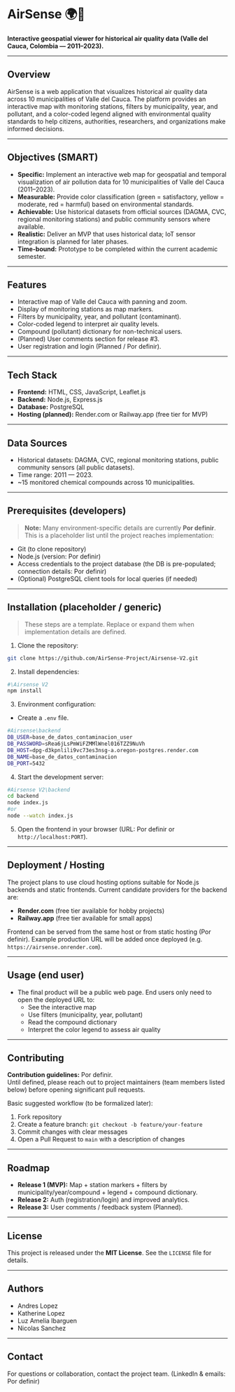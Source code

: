 # AirSense 🌍💨

**Interactive geospatial viewer for historical air quality data (Valle del Cauca, Colombia — 2011–2023).**

---

## Overview
AirSense is a web application that visualizes historical air quality data across 10 municipalities of Valle del Cauca. The platform provides an interactive map with monitoring stations, filters by municipality, year, and pollutant, and a color-coded legend aligned with environmental quality standards to help citizens, authorities, researchers, and organizations make informed decisions.

---

## Objectives (SMART)
- **Specific:** Implement an interactive web map for geospatial and temporal visualization of air pollution data for 10 municipalities of Valle del Cauca (2011–2023).
- **Measurable:** Provide color classification (green = satisfactory, yellow = moderate, red = harmful) based on environmental standards.
- **Achievable:** Use historical datasets from official sources (DAGMA, CVC, regional monitoring stations) and public community sensors where available.
- **Realistic:** Deliver an MVP that uses historical data; IoT sensor integration is planned for later phases.
- **Time-bound:** Prototype to be completed within the current academic semester.

---

## Features
- Interactive map of Valle del Cauca with panning and zoom.
- Display of monitoring stations as map markers.
- Filters by municipality, year, and pollutant (contaminant).
- Color-coded legend to interpret air quality levels.
- Compound (pollutant) dictionary for non-technical users.
- (Planned) User comments section for release #3.
- User registration and login (Planned / Por definir).

---

## Tech Stack
- **Frontend:** HTML, CSS, JavaScript, Leaflet.js  
- **Backend:** Node.js, Express.js  
- **Database:** PostgreSQL  
- **Hosting (planned):** Render.com or Railway.app (free tier for MVP)

---

## Data Sources
- Historical datasets: DAGMA, CVC, regional monitoring stations, public community sensors (all public datasets).  
- Time range: 2011 — 2023.  
- ~15 monitored chemical compounds across 10 municipalities.

---

## Prerequisites (developers)
> **Note:** Many environment-specific details are currently **Por definir**. This is a placeholder list until the project reaches implementation:

- Git (to clone repository)  
- Node.js (version: Por definir)  
- Access credentials to the project database (the DB is pre-populated; connection details: Por definir)  
- (Optional) PostgreSQL client tools for local queries (if needed)

---

## Installation (placeholder / generic)
> These steps are a template. Replace or expand them when implementation details are defined.

1. Clone the repository:
```bash
git clone https://github.com/AirSense-Project/Airsense-V2.git
```

2. Install dependencies:
```bash
#\Airsense V2
npm install
```

3. Environment configuration:
- Create a `.env` file.  

```bash
#Airsense\backend
DB_USER=base_de_datos_contaminacion_user
DB_PASSWORD=sRea6jLsPmWiFZMMlWnel016TZZ9NuVh
DB_HOST=dpg-d3kpnlili9vc73es3nsg-a.oregon-postgres.render.com
DB_NAME=base_de_datos_contaminacion
DB_PORT=5432
```

4. Start the development server:
```bash
#Airsense V2\backend
cd backend
node index.js
#or
node --watch index.js
```

5. Open the frontend in your browser (URL: Por definir or `http://localhost:PORT`).

---

## Deployment / Hosting
The project plans to use cloud hosting options suitable for Node.js backends and static frontends. Current candidate providers for the backend are:

- **Render.com** (free tier available for hobby projects)  
- **Railway.app** (free tier available for small apps)

Frontend can be served from the same host or from static hosting (Por definir). Example production URL will be added once deployed (e.g. `https://airsense.onrender.com`).

---

## Usage (end user)
- The final product will be a public web page. End users only need to open the deployed URL to:
  - See the interactive map
  - Use filters (municipality, year, pollutant)
  - Read the compound dictionary
  - Interpret the color legend to assess air quality

---

## Contributing
**Contribution guidelines:** Por definir.  
Until defined, please reach out to project maintainers (team members listed below) before opening significant pull requests.

Basic suggested workflow (to be formalized later):
1. Fork repository
2. Create a feature branch: `git checkout -b feature/your-feature`
3. Commit changes with clear messages
4. Open a Pull Request to `main` with a description of changes

---

## Roadmap
- **Release 1 (MVP):** Map + station markers + filters by municipality/year/compound + legend + compound dictionary.  
- **Release 2:** Auth (registration/login) and improved analytics.  
- **Release 3:** User comments / feedback system (Planned).

---

## License
This project is released under the **MIT License**. See the `LICENSE` file for details.

---

## Authors
- Andres Lopez  
- Katherine Lopez  
- Luz Amelia Ibarguen  
- Nicolas Sanchez

---

## Contact
For questions or collaboration, contact the project team. (LinkedIn & emails: Por definir)
